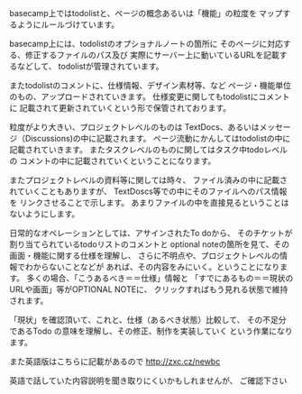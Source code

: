 
basecamp上ではtodolistと、ページの概念あるいは「機能」の粒度を
マップするようにルールづけています。

basecamp上には、todolistのオプショナルノートの箇所に
そのページに対応する、修正するファイルのパス及び
実際にサーバー上に動いているURLを記載するなどして、
todolistが管理されています。

またtodolistのコメントに、仕様情報、デザイン素材等、など
ページ・機能単位のもの、アップロードされていきます。
仕様変更に関してもtodolistにコメントに
記載されて更新されていくという形で保管されております。

粒度がより大きい、プロジェクトレベルのものは
TextDocs、あるいはメッセージ（Discussions)の中に記載されます。
ページ流動にかんしてはtodolistの中に記載されていきます。
またタスクレベルのものに関してはタスク中todoレベルの
コメントの中に記載されていくということになります。

またプロジェクトレベルの資料等に関しては時々、
ファイル済みの中に記載されていくこともありますが、
TextDoscs等での中にそのファイルへのパス情報を
リンクさせることで示します。
あまりファイルの中を直接見るということはないようにします。


日常的なオペレーションとしては、アサインされたTo doから、
そのチケットが割り当てられているtodoリストのコメントと
optional noteの箇所を見て、その画面・機能に関する仕様を理解し、
さらに不明点や、プロジェクトレベルの情報でわからないことなどが
あれば、その内容をみにいく。ということになります。
多くの場合、「こうあるべき＝＝仕様」情報と
「すでにあるもの＝＝現状のURLや画面」等がOPTIONAL NOTEに、
クリックすればもう見れる状態で維持されます。

「現状」を確認頂いて、これと、仕様（あるべき状態）比較して、
その不足分であるTodo の意味を理解し、その修正、制作を実装していく
という作業になります。


また英語版はこちらに記載があるので
   http://zxc.cz/newbc

英語で話していた内容説明を聞き取りにくいかもしれませんが、
ご確認下さい
